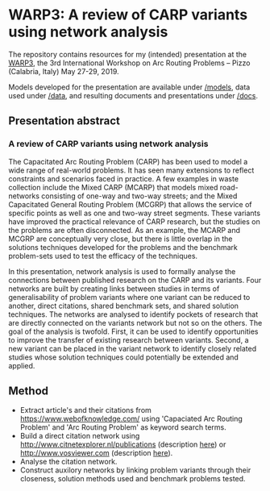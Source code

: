 # WARP3: A review of CARP variants using network analysis

The repository contains resources for my (intended) presentation at the [WARP3](http://warp3.unical.it/wp/), the 3rd International Workshop on Arc Routing Problems – Pizzo (Calabria, Italy) May 27-29, 2019.

Models developed for the presentation are available under [/models](https://github.com/ejwillemse/WARP3/models), data used under [/data](https://github.com/ejwillemse/WARP3/data), and resulting documents and presentations under [/docs](/docs).

## Presentation abstract

### A review of CARP variants using network analysis

The Capacitated Arc Routing Problem (CARP) has been used to model a wide range of real-world problems. It has seen many extensions to reflect constraints and scenarios faced in practice. A few examples in waste collection include the Mixed CARP (MCARP) that models mixed road-networks consisting of one-way and two-way streets; and the Mixed Capacitated General Routing Problem (MCGRP) that allows the service of specific points as well as one and two-way street segments. These variants have improved the practical relevance of CARP research, but the studies on the problems are often disconnected. As an example, the MCARP and MCGRP are conceptually very close, but there is little overlap in the solutions techniques developed for the problems and the benchmark problem-sets used to test the efficacy of the techniques. 

In this presentation, network analysis is used to formally analyse the connections between published research on the CARP and its variants. Four networks are built by creating links between studies in terms of generalisability of problem variants where one variant can be reduced to another, direct citations, shared benchmark sets, and shared solution techniques. The networks are analysed to identify pockets of research that are directly connected on the variants network but not so on the others. The goal of the analysis is twofold. First, it can be used to identify opportunities to improve the transfer of existing research between variants. Second, a new variant can be placed in the variant network to identify closely related studies whose solution techniques could potentially be extended and applied.

## Method

* Extract article's and their citations from https://www.webofknowledge.com/ using 'Capaciated Arc Routing Problem' and 'Arc Routing Problem' as keyword search terms.
* Build a direct citation network using http://www.citnetexplorer.nl/publications (description [here](http://www.citnetexplorer.nl/publications)) or http://www.vosviewer.com (description [here](http://www.vosviewer.com/publications)).
* Analyse the citation network.
* Construct auxilory networks by linking problem variants through their closeness, solution methods used and benchmark problems tested.
